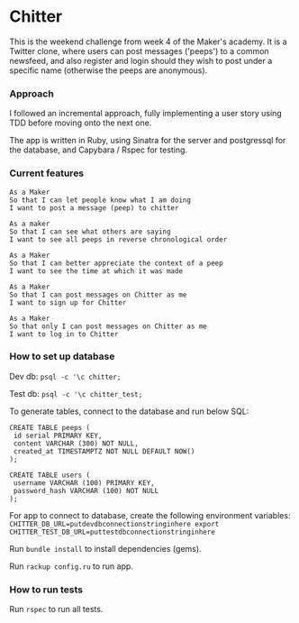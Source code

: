 # Chitter

This is the weekend challenge from week 4 of the Maker's academy. It is a Twitter clone, where users can post messages ('peeps') to a common newsfeed, and also register and login should they wish to post under a specific name (otherwise the peeps are anonymous). 

### Approach

I followed an incremental approach, fully implementing a user story using TDD before moving onto the next one. 

The app is written in Ruby, using Sinatra for the server and postgressql for the database, and Capybara / Rspec for testing. 

### Current features

```
As a Maker
So that I can let people know what I am doing  
I want to post a message (peep) to chitter

As a maker
So that I can see what others are saying  
I want to see all peeps in reverse chronological order

As a Maker
So that I can better appreciate the context of a peep
I want to see the time at which it was made

As a Maker
So that I can post messages on Chitter as me
I want to sign up for Chitter

As a Maker
So that only I can post messages on Chitter as me
I want to log in to Chitter
```

### How to set up database

Dev db: `psql -c '\c chitter;`

Test db: `psql -c '\c chitter_test;`

To generate tables, connect to the database and run below SQL:

```
CREATE TABLE peeps (
 id serial PRIMARY KEY,
 content VARCHAR (300) NOT NULL,
 created_at TIMESTAMPTZ NOT NULL DEFAULT NOW()
);

CREATE TABLE users (
 username VARCHAR (100) PRIMARY KEY,
 password_hash VARCHAR (100) NOT NULL
);
```

For app to connect to database, create the following environment variables:
`CHITTER_DB_URL=putdevdbconnectionstringinhere
export CHITTER_TEST_DB_URL=puttestdbconnectionstringinhere`

Run `bundle install` to install dependencies (gems).

Run `rackup config.ru` to run app. 

### How to run tests

Run `rspec` to run all tests. 
